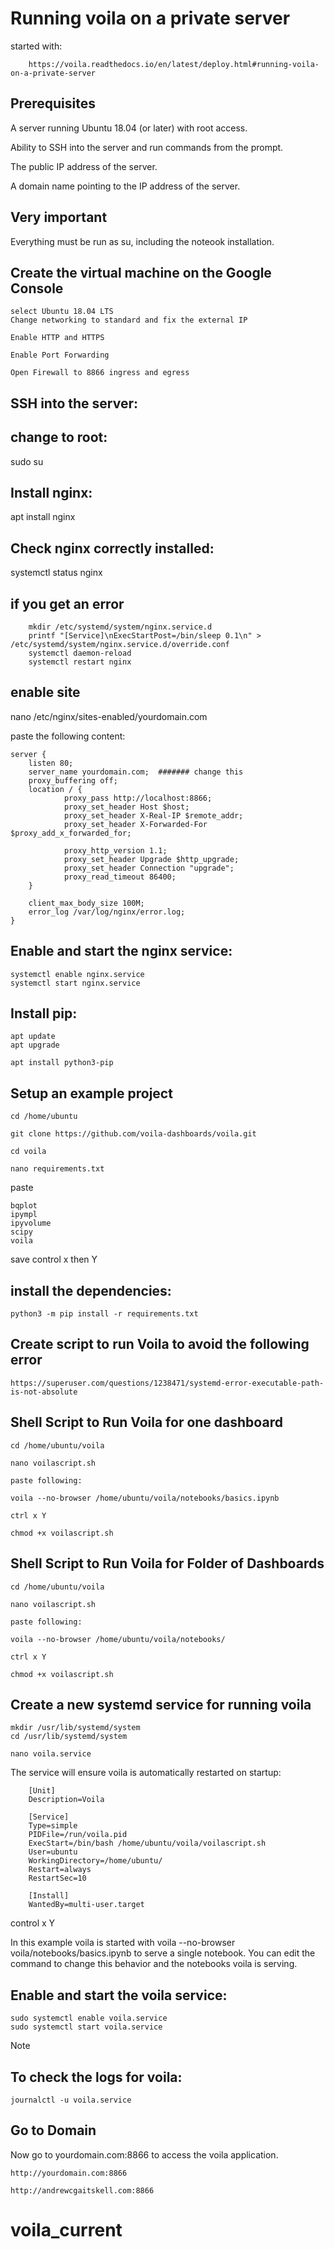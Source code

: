 # Running voila on a private server

started with:

        https://voila.readthedocs.io/en/latest/deploy.html#running-voila-on-a-private-server
        
## Prerequisites

A server running Ubuntu 18.04 (or later) with root access.

Ability to SSH into the server and run commands from the prompt.

The public IP address of the server.

A domain name pointing to the IP address of the server.

## Very important

Everything must be run as su, including the noteook installation.

## Create the virtual machine on the Google Console

    select Ubuntu 18.04 LTS
    Change networking to standard and fix the external IP
    
    Enable HTTP and HTTPS

    Enable Port Forwarding

    Open Firewall to 8866 ingress and egress

## SSH into the server:

## change to root:

sudo su

## Install nginx:

apt install nginx

## Check nginx correctly installed:

systemctl status nginx

## if you get an error

        mkdir /etc/systemd/system/nginx.service.d
        printf "[Service]\nExecStartPost=/bin/sleep 0.1\n" > /etc/systemd/system/nginx.service.d/override.conf
        systemctl daemon-reload
        systemctl restart nginx 

## enable site 

nano /etc/nginx/sites-enabled/yourdomain.com

paste the following content:

    server {
        listen 80;
        server_name yourdomain.com;  ####### change this
        proxy_buffering off;
        location / {
                proxy_pass http://localhost:8866;
                proxy_set_header Host $host;
                proxy_set_header X-Real-IP $remote_addr;
                proxy_set_header X-Forwarded-For $proxy_add_x_forwarded_for;

                proxy_http_version 1.1;
                proxy_set_header Upgrade $http_upgrade;
                proxy_set_header Connection "upgrade";
                proxy_read_timeout 86400;
        }

        client_max_body_size 100M;
        error_log /var/log/nginx/error.log;
    }

## Enable and start the nginx service:

    systemctl enable nginx.service
    systemctl start nginx.service

## Install pip:

    apt update
    apt upgrade

    apt install python3-pip

## Setup an example project

    cd /home/ubuntu

    git clone https://github.com/voila-dashboards/voila.git

    cd voila

    nano requirements.txt

paste

    bqplot
    ipympl
    ipyvolume
    scipy
    voila

save control x then Y

## install the dependencies:

    python3 -m pip install -r requirements.txt

## Create script to run Voila to avoid the following error

    https://superuser.com/questions/1238471/systemd-error-executable-path-is-not-absolute

## Shell Script to Run Voila for one dashboard

    cd /home/ubuntu/voila

    nano voilascript.sh

    paste following:

    voila --no-browser /home/ubuntu/voila/notebooks/basics.ipynb

    ctrl x Y

    chmod +x voilascript.sh

## Shell Script to Run Voila for Folder of Dashboards

    cd /home/ubuntu/voila

    nano voilascript.sh

    paste following:

    voila --no-browser /home/ubuntu/voila/notebooks/

    ctrl x Y

    chmod +x voilascript.sh

## Create a new systemd service for running voila

    mkdir /usr/lib/systemd/system
    cd /usr/lib/systemd/system

    nano voila.service

The service will ensure voila is automatically restarted on startup:

        [Unit]
        Description=Voila

        [Service]
        Type=simple
        PIDFile=/run/voila.pid
        ExecStart=/bin/bash /home/ubuntu/voila/voilascript.sh
        User=ubuntu
        WorkingDirectory=/home/ubuntu/
        Restart=always
        RestartSec=10

        [Install]
        WantedBy=multi-user.target


control x Y


In this example voila is started with voila --no-browser voila/notebooks/basics.ipynb to serve a single notebook. You can edit the command to change this behavior and the notebooks voila is serving.

## Enable and start the voila service:

    sudo systemctl enable voila.service
    sudo systemctl start voila.service


Note

## To check the logs for voila:

    journalctl -u voila.service

## Go to Domain

Now go to yourdomain.com:8866 to access the voila application.

    http://yourdomain.com:8866
    
    http://andrewcgaitskell.com:8866
# voila_current
